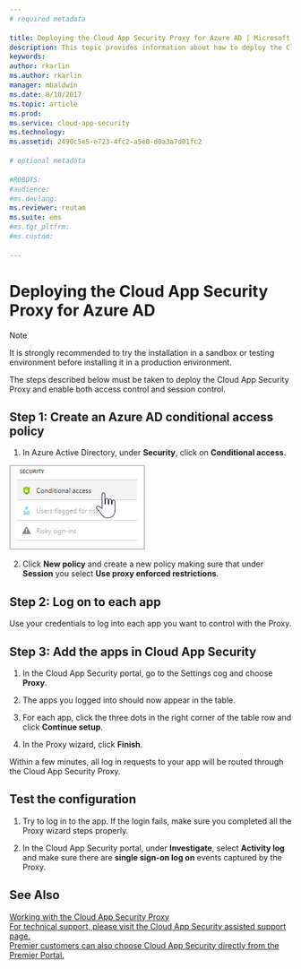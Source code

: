 ```yaml
---
# required metadata

title: Deploying the Cloud App Security Proxy for Azure AD | Microsoft Docs
description: This topic provides information about how to deploy the Cloud App Security Proxy for Azure AD apps.
keywords:
author: rkarlin
ms.author: rkarlin
manager: mbaldwin
ms.date: 8/10/2017
ms.topic: article
ms.prod:
ms.service: cloud-app-security
ms.technology:
ms.assetid: 2490c5e5-e723-4fc2-a5e0-d0a3a7d01fc2

# optional metadata

#ROBOTS:
#audience:
#ms.devlang:
ms.reviewer: reutam
ms.suite: ems
#ms.tgt_pltfrm:
#ms.custom:

---
```



# Deploying the Cloud App Security Proxy for Azure AD

> [!NOTE]
> It is strongly recommended to try the installation in a sandbox or testing environment before installing it in a production environment.

The steps described below must be taken to deploy the Cloud App Security Proxy and enable both access control and session control.


## Step 1: Create an Azure AD conditional access policy

1. In Azure Active Directory, under **Security**, click on **Conditional access**.

 ![Azure AD conditional access](./media/conditional-access.png)

2. Click **New policy** and create a new policy making sure that under **Session** you select **Use proxy enforced restrictions**.

## Step 2: Log on to each app

Use your credentials to log into each app you want to control with the Proxy.

## Step 3: Add the apps in Cloud App Security

1.  In the Cloud App Security portal, go to the Settings cog and choose **Proxy**.

2. The apps you logged into should now appear in the table. 

3. For each app, click the three dots in the right corner of the table row and click **Continue setup**.

4. In the Proxy wizard, click **Finish**.


Within a few minutes, all log in requests to your app will be routed through the Cloud App Security Proxy. 

## Test the configuration

1.  Try to log in to the app. If the login fails, make sure you completed all the Proxy wizard steps properly. 

2.  In the Cloud App Security portal, under **Investigate**, select **Activity log** and make sure there are **single sign-on log on** events captured by the Proxy.



## See Also  
[Working with the Cloud App Security Proxy](proxy-intro.md)   
[For technical support, please visit the Cloud App Security assisted support page.](http://support.microsoft.com/oas/default.aspx?prid=16031)   
[Premier customers can also choose Cloud App Security directly from the Premier Portal.](https://premier.microsoft.com/)  
  